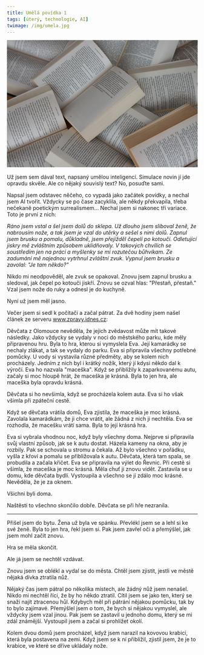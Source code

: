 ```yaml
---
title: Umělá povídka 1
tags: [úterý, technologie, AI]
twimage: /img/umela.jpg
---
```


![cover](/img/umela.jpg)

Už jsem sem dával text, napsaný umělou inteligencí. Simulace novin jí jde opravdu skvěle. Ale co nějaký souvislý text? No, posuďte sami.

Napsal jsem odstavec něčeho, co vypadá jako začátek povídky, a nechal jsem AI tvořit. Vždycky se po čase zacyklila, ale někdy překvapila, třeba nečekaně poetickým surrealismem... Nechal jsem si nakonec tři variace. Toto je první z nich:

_Ráno jsem vstal a šel jsem dolů do sklepa. Už dlouho jsem sliboval ženě, že nabrousím nože, a tak jsem je vzal do utěrky a sešel s nimi dolů. Zapnul jsem brusku a pomalu, důkladně, jsem přejížděl čepelí po kotouči. Odletující jiskry mě zvláštním způsobem uklidňovaly. V takových chvílích se soustředím jen na práci a myšlenky se mi rozutečou bůhvíkam. Ze zadumání mě najednou vytrhnul zvláštní zvuk. Vypnul jsem brusku a zavolal: "Je tam někdo?"_ 

Nikdo mi neodpověděl, ale zvuk se opakoval. Znovu jsem zapnul brusku a sledoval, jak čepel po kotouči jiskří. Znovu se ozval hlas: "Přestaň, přestaň." Vzal jsem nože do ruky a odnesl je do kuchyně.

Nyní už jsem měl jasno.

Večer jsem si sedl k počítači a začal pátrat. Za dvě hodiny jsem našel článek ze serveru www.zpravy.idnes.cz:

Děvčata z Olomouce nevěděla, že jejich zvědavost může mít takové následky. Jako vždycky se vydaly v noci do městského parku, kde měly připravenou hru. Byla to hra, kterou si vymyslela Eva. Její kamarádky se nechaly zlákat, a tak se vydaly do parku. Eva si připravila všechny potřebné pomůcky. U vody si vystavila různé předměty, aby se kolem nich procházely. Jedním z nich byl i krátký nožík, který jí kdysi někdo dal k výročí. Eva ho nazvala "maceška". Když se přiblížily k zaparkovanému autu, začaly si moc hloupě hrát, že maceška je krásná. Byla to jen hra, ale maceška byla opravdu krásná.

Děvčata si ho nevšimla, když se procházela kolem auta. Eva si ho však všimla při zpáteční cestě.

Když se děvčata vrátila domů, Eva zjistila, že maceška je moc krásná. Zavolala kamarádkám, že ji chce vrátit, ale žádná z nich ji nechtěla. Eva se rozhodla, že macešku vrátí sama. Byla to její krásná hra.

Eva si vybrala vhodnou noc, když byly všechny doma. Nejprve si připravila svůj vlastní způsob, jak se k autu dostat. Házela kameny na okna, aby je rozbily. Pak se schovala u stromu a čekala. Až bylo všechno v pořádku, vyšla z křoví a pomalu se přibližovala k autu. Děvčata, která tam spala, se probudila a začala křičet. Eva se připravila na výlet do Řevnic. Při cestě si všimla, že maceška je moc krásná. Měla chuť ji znovu vidět. Zastavila se u domu, kde děvčata bydlí. Vystoupila a všechno se jí zdálo moc krásné. Nevěděla, že je za oknem.

Všichni byli doma.

Naštěstí to všechno skončilo dobře. Děvčata se při hře nezranila.

---

Přišel jsem do bytu. Žena už byla ve spánku. Převlékl jsem se a lehl si ke své ženě. Byla to jen hra, řekl jsem si. Pak jsem zavřel oči a přemýšlel, jak jsem mohl začít znovu.

Hra se měla skončit.

Ale já jsem se nechtěl vzdávat.

Znovu jsem se oblékl a vydal se do města. Chtěl jsem zjistit, jestli ve městě nějaká dívka ztratila nůž.

Nějaký čas jsem pátral po několika místech, ale žádný nůž jsem nenašel. Nikdo mi nechtěl říci, že by ho někdo ztratil. Cítil jsem se jako ten, který se snaží najít ztracenou hůl. Kdybych měl při pátrání nějakou pomůcku, tak by to bylo zajímavé. Přemýšlel jsem o tom, že bych si nějakou vymyslel, ale vždycky jsem vzal jinou. Pak jsem se zastavil u jednoho domu, který se mi zdál známější. Vystoupil jsem a začal si prohlížet okolí.

Kolem dvou domů jsem procházel, když jsem narazil na kovovou krabici, která byla postavena na zemi. Když jsem se k ní přiblížil, zjistil jsem, že je to krabice, ve které se dříve ukládaly nože.